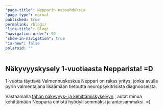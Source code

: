 ```yaml
---
"page-title": Nepparin napsahduksia
"page-type": normal
published: true
permalink: /blogi/
"link-title": Blogi
"navigation-order": 90
"show-in-navigation": true
"is-new": false
polaroid: ""
---
```



## Näkyvyyskysely 1-vuotiaasta Nepparista! =D

1-vuotta täyttävä Valmennuskeskus Neppari on rakas yritys, jonka avulla pyrin valmentajana lisäämään tietoutta neuropsykitrisista diagnooseista.

Vastaamalla [tähän näkyvyys- ja kehittämiskyselyyn](https://docs.google.com/forms/d/176dqWqr1rtptN2gY9Z10OUQjiLbrq1T9Zu-S_kPgq-U/viewform) , autat minua kehittämään Nepparia entistä hyödyllisemmäksi ja antoisammaksi. =)
